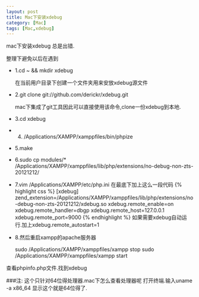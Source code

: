 ```yaml
---
layout: post
title: Mac下安装xdebug
category: [Mac]
tags: [Mac,xdebug]
---
```


mac下安装xdebug 总是出错.

整理下避免以后在遇到

* 1.cd ~ && mkdir xdebug

	在当前用户目录下创建一个文件夹用来安放xdebug源文件

* 2.git clone git://github.com/derickr/xdebug.git

	mac下集成了git工具因此可以直接使用该命令,clone一份xdebug到本地.

* 3.cd xdebug

* 4. /Applications/XAMPP/xamppfiles/bin/phpize

* 5.make

* 6.sudo cp modules/* /Applications/XAMPP/xamppfiles/lib/php/extensions/no-debug-non-zts-20121212/

* 7.vim /Applications/XAMPP/etc/php.ini  在最底下加上这么一段代码
{% highlight css %}
[xdebug]
zend_extension=/Applications/XAMPP/xamppfiles/lib/php/extensions/no-debug-non-zts-20121212/xdebug.so
xdebug.remote_enable=on
xdebug.remote_handler=dbgp
xdebug.remote_host=127.0.0.1
xdebug.remote_port=9000
{% endhighlight %}
如果需要xdebug自动运行.加上xdebug.remote_autostart=1

* 8.然后重启xampp的apache服务器

	sudo /Applications/XAMPP/xamppfiles/xampp stop
	sudo /Applications/XAMPP/xamppfiles/xampp start

查看phpinfo.php文件.找到xdebug

###注: 这个只针对64位得处理器.mac下怎么查看处理器呢 打开终端.输入uname -a x86_64 显示这个就是64位得了.